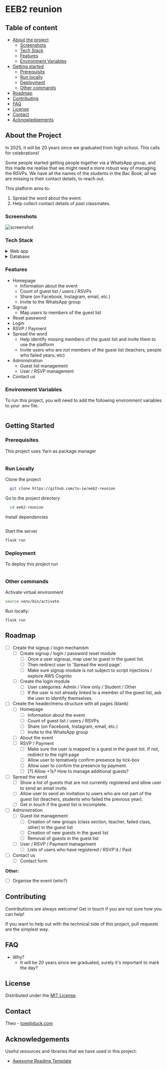 # EEB2 reunion

## Table of content
- [About the project](#about-the-project)
  * [Screenshots](#screenshots)
  * [Tech Stack](#tech-stack)
  * [Features](#features)
  * [Environment Variables](#environment-variables)
- [Getting started](#getting-started)
  * [Prerequisits](#prerequisites)
  * [Run locally](#run-locally)
  * [Deployment](#deployment)
  * [Other commands](#other-commands)
- [Roadmap](#roadmap)
- [Contributing](#contributing) 
- [FAQ](#faq)
- [License](#license)
- [Contact](#contact)
- [Acknowledgements](#acknowledgements)

## About the Project
In 2025, it will be 20 years since we graduated from high school. This calls for celebrations!

Some people started getting people together via a WhatsApp group, and this made me realise that we might need a more robust way of managing the RSVPs. We have all the names of the students in the Bac Book, all we are missing is their contact details, to reach out. 

This platform aims to:
1. Spread the word about the event.
2. Help collect contact details of past classmates.


### Screenshots
<img src="https://placehold.co/600x400?text=Your+Screenshot+here" alt="screenshot" />

### Tech Stack

<details>
  <summary>Web app</summary>
  <ul>
    <li><a href="https://www.typescriptlang.org/](https://flask.palletsprojects.com/en/2.2.x/">Python Flask</a></li>
    <li><a href="https://getbootstrap.com/docs/3.4/css/">Bootstrap CSS</a></li>
  </ul>
</details>

<details>
<summary>Database</summary>
  <ul>
    <li><a href="https://www.mysql.com/">MySQL</a></li>
  </ul>
</details>

### Features

- Homepage
  - Information about the event
  - Count of guest list / users / RSVPs
  - Share (on Facebook, Instagram, email, etc.)
  - Invite to the WhatsApp group
- Signup
  - Map users to members of the guest list
- Reset password 
- Login 
- RSVP / Payment 
- Spread the word
  - Help identify missing members of the guest list and invite them to use the platform
  - Invite users who are not members of the guest list (teachers, people who failed years, etc)
- Administration
  - Guest list management
  - User / RSVP management
- Contact us

### Environment Variables

To run this project, you will need to add the following environment variables to your .env file.

```bash

```

## Getting Started

### Prerequisites

This project uses Yarn as package manager

```bash

```

### Run Locally

Clone the project

```bash
  git clone https://github.com/to-ie/eeb2-reunion
```

Go to the project directory

```bash
  cd eeb2-reunion
```

Install dependencies

```bash

```

Start the server

```bash
flask run
```

### Deployment

To deploy this project run

```bash

```

### Other commands

Activate virtual environment
```bash
source venv/bin/activate
```

Run locally: 
```
flask run
```


## Roadmap
* [ ] Create the signup / login mechanism 
  * [ ] Create signup / login / password reset module 
    * [ ] Once a user signsup, map user to guest in the guest list.
    * [ ] Then redirect user to 'Spread the word page'. 
    * [ ] Make sure signup module is not subject to script injections  / explore AWS Cognito 
  * [ ] Create the login module 
    * [ ] User categories: Admin / View only / Student / Other
    * [ ] If the user is not already linked to a member of the guest list, ask the user to identify themselves. 
* [ ] Create the header/menu structure with all pages (blank)
  * [ ] Homepage
    * [ ] Information about the event 
    * [ ] Count of guest list / users / RSVPs
    * [ ] Share (on Facebook, Instagram, email, etc.)
    * [ ] Invite to the WhatsApp group
  * [ ] About the event
  * [ ] RSVP / Payment
    * [ ] Make sure the user is mapped to a guest in the guest list. If not, redirect to the right page 
    * [ ] Allow user to tentatively confirm presence by tick-box
    * [ ] Allow user to confirm the presence by payment.
    * [ ] [?] Allow +1s? How to manage additional guests?
* [ ] Spread the word
  * [ ] Show a list of guests that are not currently registered and allow user to send an email invite. 
  * [ ] Allow user to send an invitation to users who are not part of the guest list (teachers, students who failed the previous year).
  * [ ] Get in touch if the guest list is incomplete. 
* [ ] Administration
  * [ ] Guest list management
    * [ ] Creation of new groups (class section, teacher, failed class, other) in the guest list 
    * [ ] Creation of new guests in the guest list 
    * [ ] Removal of guests in the guest list 
  * [ ] User / RSVP / Payment management 
    * [ ] Lists of users who have registered / RSVP'd / Paid
* [ ] Contact us
    * [ ] Contact form

**Other:** 
* [ ] Organise the event (who?)

## Contributing

Contributions are always welcome! Get in touch if you are not sure how you can help! 

If you want to help out with the technical side of this project, pull requests are the simplest way.

## FAQ

- Why?
  + It will be 20 years since we graduated, surely it's important to mark the day?

## License

Distributed under the [MIT License](https://choosealicense.com/licenses/mit/).

## Contact

Theo - toie@duck.com

## Acknowledgements

Useful resources and libraries that we have used in this project:

 - [Awesome Readme Template](https://github.com/Louis3797/awesome-readme-template)


